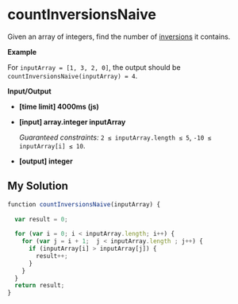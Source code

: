 # countInversionsNaive
﻿Given an array of integers, find the number of [inversions](keyword://inversion) it contains.

**Example**

For `inputArray = [1, 3, 2, 0]`, the output should be
`countInversionsNaive(inputArray) = 4`.

**Input/Output**

*   **[time limit] 4000ms (js)**

*   **[input] array.integer inputArray**

    _Guaranteed constraints:_
    `2 ≤ inputArray.length ≤ 5`,
    `-10 ≤ inputArray[i] ≤ 10`.

*   **[output] integer**


## My Solution
```javascript
﻿function countInversionsNaive(inputArray) {
​
  var result = 0;
​
  for (var i = 0; i < inputArray.length; i++) {
    for (var j = i + 1;  j < inputArray.length ; j++) {
      if (inputArray[i] > inputArray[j]) {
        result++;
      }
    }
  }
  return result;
}
​
```
